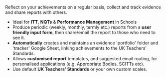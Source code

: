 Reflect on your achievements on a regular basis, collect and track evidence and share reports with others.

+ Ideal for __ITT__, __NQTs__ & __Performance Management__ in Schools
+ Produce periodic (weekly, monthly, termly etc.) reports from a __user friendly input form__, then share/email the report to those who need to see it.
+ __Automatically__ creates and maintains an evidence 'portfolio' folder and 'tracker' Google Sheet, linking achievements to the UK Teachers' Standards.
+ Allows __customised report__ templates, and suggested email routing, for personalised applications (e.g. Appropriate Bodies, SCITTs etc).
+ Use default __UK Teachers' Standards__ or your own custom scales.